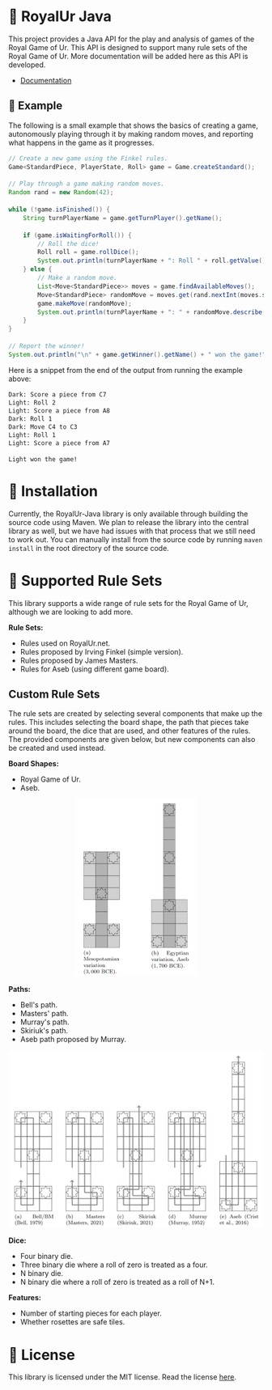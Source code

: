 # 🎲 RoyalUr Java

This project provides a Java API for the play and analysis of games
of the Royal Game of Ur. This API is designed to support many rule
sets of the Royal Game of Ur. More documentation will be added
here as this API is developed.

* [Documentation](https://royalur.github.io/RoyalUrJava/)

## 🚀 Example

The following is a small example that shows the basics of creating
a game, autonomously playing through it by making random moves,
and reporting what happens in the game as it progresses.

```java
// Create a new game using the Finkel rules.
Game<StandardPiece, PlayerState, Roll> game = Game.createStandard();

// Play through a game making random moves.
Random rand = new Random(42);

while (!game.isFinished()) {
    String turnPlayerName = game.getTurnPlayer().getName();

    if (game.isWaitingForRoll()) {
        // Roll the dice!
        Roll roll = game.rollDice();
        System.out.println(turnPlayerName + ": Roll " + roll.getValue());
    } else {
        // Make a random move.
        List<Move<StandardPiece>> moves = game.findAvailableMoves();
        Move<StandardPiece> randomMove = moves.get(rand.nextInt(moves.size()));
        game.makeMove(randomMove);
        System.out.println(turnPlayerName + ": " + randomMove.describe());
    }
}

// Report the winner!
System.out.println("\n" + game.getWinner().getName() + " won the game!");
```

Here is a snippet from the end of the output from running
the example above:
```
Dark: Score a piece from C7
Light: Roll 2
Light: Score a piece from A8
Dark: Roll 1
Dark: Move C4 to C3
Light: Roll 1
Light: Score a piece from A7

Light won the game!
```

# 🔧 Installation
Currently, the RoyalUr-Java library is only available through
building the source code using Maven. We plan to release the
library into the central library as well, but we have had
issues with that process that we still need to work out.
You can manually install from the source code by running
`maven install` in the root directory of the source code.

# 📜 Supported Rule Sets

This library supports a wide range of rule sets for the
Royal Game of Ur, although we are looking to add more.

**Rule Sets:**
- Rules used on RoyalUr.net.
- Rules proposed by Irving Finkel (simple version).
- Rules proposed by James Masters.
- Rules for Aseb (using different game board).

## Custom Rule Sets

The rule sets are created by selecting several components
that make up the rules. This includes selecting the board
shape, the path that pieces take around the board, the
dice that are used, and other features of the rules. The
provided components are given below, but new components
can also be created and used instead.

**Board Shapes:**
- Royal Game of Ur.
- Aseb.

<p align="center">
  <img alt="Supported Board Shapes" height="350" src="docs/BoardShapes.png" />
</p>

**Paths:**
- Bell's path.
- Masters' path.
- Murray's path.
- Skiriuk's path.
- Aseb path proposed by Murray.

<p align="center">
  <img alt="Supported Paths" height="350" src="docs/Paths.png" />
</p>

**Dice:**
- Four binary die.
- Three binary die where a roll of zero is treated as a four.
- N binary die.
- N binary die where a roll of zero is treated as a roll of N+1.

**Features:**
- Number of starting pieces for each player.
- Whether rosettes are safe tiles.


# 📝 License
This library is licensed under the MIT license. Read the
license [here](LICENSE).
